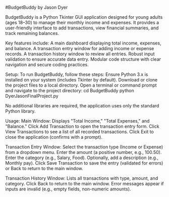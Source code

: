 #BudgetBuddy by Jason Dyer

BudgetBuddy is a Python Tkinter GUI application designed for young adults (ages 18–30) to manage their monthly income and expenses. It provides a user-friendly interface to add transactions, view financial summaries, and track remaining balances. 

Key features include:
A main dashboard displaying total income, expenses, and balance.
A transaction entry window for adding income or expense records.
A transaction history window to review all entries.
Robust input validation to ensure accurate data entry.
Modular code structure with clear navigation and secure coding practices.

Setup:
To run BudgetBuddy, follow these steps:
Ensure Python 3.x is installed on your system (includes Tkinter by default).
Download or clone the project files to a local directory.
Open a terminal or command prompt and navigate to the project directory:
cd BudgetBuddy
python DyerJasonFinalProject.py

No additional libraries are required, the application uses only the standard Python library.

Usage:
Main Window:
Displays "Total Income," "Total Expenses," and "Balance."
Click Add Transaction to open the transaction entry form.
Click View Transactions to see a list of all recorded transactions.
Click Exit to close the application (confirms with a prompt).

Transaction Entry Window:
Select the transaction type (Income or Expense) from a dropdown menu.
Enter the amount (a positive number, e.g., 100.50).
Enter the category (e.g., Salary, Food).
Optionally, add a description (e.g., Monthly pay).
Click Save Transaction to save the entry (validated for errors) or Back to return to the main window.

Transaction History Window:
Lists all transactions with type, amount, and category.
Click Back to return to the main window.
Error messages appear if inputs are invalid (e.g., empty fields, non-numeric amounts).
